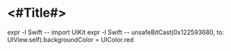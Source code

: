 #  <#Title#>

expr -l Swift -- import UIKit
expr -l Swift -- unsafeBitCast(0x122593680, to: UIView.self).backgroundColor = UIColor.red
